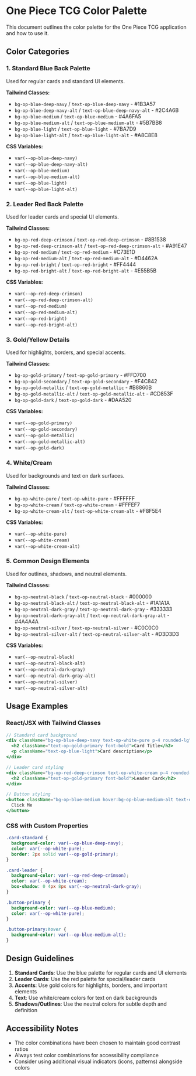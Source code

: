 # One Piece TCG Color Palette

This document outlines the color palette for the One Piece TCG application and how to use it.

## Color Categories

### 1. Standard Blue Back Palette
Used for regular cards and standard UI elements.

**Tailwind Classes:**
- `bg-op-blue-deep-navy` / `text-op-blue-deep-navy` - #1B3A57
- `bg-op-blue-deep-navy-alt` / `text-op-blue-deep-navy-alt` - #2C4A6B
- `bg-op-blue-medium` / `text-op-blue-medium` - #4A6FA5
- `bg-op-blue-medium-alt` / `text-op-blue-medium-alt` - #5B7BB8
- `bg-op-blue-light` / `text-op-blue-light` - #7BA7D9
- `bg-op-blue-light-alt` / `text-op-blue-light-alt` - #A8C8E8

**CSS Variables:**
- `var(--op-blue-deep-navy)`
- `var(--op-blue-deep-navy-alt)`
- `var(--op-blue-medium)`
- `var(--op-blue-medium-alt)`
- `var(--op-blue-light)`
- `var(--op-blue-light-alt)`

### 2. Leader Red Back Palette
Used for leader cards and special UI elements.

**Tailwind Classes:**
- `bg-op-red-deep-crimson` / `text-op-red-deep-crimson` - #8B1538
- `bg-op-red-deep-crimson-alt` / `text-op-red-deep-crimson-alt` - #A91E47
- `bg-op-red-medium` / `text-op-red-medium` - #C73E1D
- `bg-op-red-medium-alt` / `text-op-red-medium-alt` - #D4462A
- `bg-op-red-bright` / `text-op-red-bright` - #FF4444
- `bg-op-red-bright-alt` / `text-op-red-bright-alt` - #E55B5B

**CSS Variables:**
- `var(--op-red-deep-crimson)`
- `var(--op-red-deep-crimson-alt)`
- `var(--op-red-medium)`
- `var(--op-red-medium-alt)`
- `var(--op-red-bright)`
- `var(--op-red-bright-alt)`

### 3. Gold/Yellow Details
Used for highlights, borders, and special accents.

**Tailwind Classes:**
- `bg-op-gold-primary` / `text-op-gold-primary` - #FFD700
- `bg-op-gold-secondary` / `text-op-gold-secondary` - #F4C842
- `bg-op-gold-metallic` / `text-op-gold-metallic` - #B8860B
- `bg-op-gold-metallic-alt` / `text-op-gold-metallic-alt` - #CD853F
- `bg-op-gold-dark` / `text-op-gold-dark` - #DAA520

**CSS Variables:**
- `var(--op-gold-primary)`
- `var(--op-gold-secondary)`
- `var(--op-gold-metallic)`
- `var(--op-gold-metallic-alt)`
- `var(--op-gold-dark)`

### 4. White/Cream
Used for backgrounds and text on dark surfaces.

**Tailwind Classes:**
- `bg-op-white-pure` / `text-op-white-pure` - #FFFFFF
- `bg-op-white-cream` / `text-op-white-cream` - #FFFEF7
- `bg-op-white-cream-alt` / `text-op-white-cream-alt` - #F8F5E4

**CSS Variables:**
- `var(--op-white-pure)`
- `var(--op-white-cream)`
- `var(--op-white-cream-alt)`

### 5. Common Design Elements
Used for outlines, shadows, and neutral elements.

**Tailwind Classes:**
- `bg-op-neutral-black` / `text-op-neutral-black` - #000000
- `bg-op-neutral-black-alt` / `text-op-neutral-black-alt` - #1A1A1A
- `bg-op-neutral-dark-gray` / `text-op-neutral-dark-gray` - #333333
- `bg-op-neutral-dark-gray-alt` / `text-op-neutral-dark-gray-alt` - #4A4A4A
- `bg-op-neutral-silver` / `text-op-neutral-silver` - #C0C0C0
- `bg-op-neutral-silver-alt` / `text-op-neutral-silver-alt` - #D3D3D3

**CSS Variables:**
- `var(--op-neutral-black)`
- `var(--op-neutral-black-alt)`
- `var(--op-neutral-dark-gray)`
- `var(--op-neutral-dark-gray-alt)`
- `var(--op-neutral-silver)`
- `var(--op-neutral-silver-alt)`

## Usage Examples

### React/JSX with Tailwind Classes
```jsx
// Standard card background
<div className="bg-op-blue-deep-navy text-op-white-pure p-4 rounded-lg">
  <h2 className="text-op-gold-primary font-bold">Card Title</h2>
  <p className="text-op-blue-light">Card description</p>
</div>

// Leader card styling
<div className="bg-op-red-deep-crimson text-op-white-cream p-4 rounded-lg border-2 border-op-gold-primary">
  <h2 className="text-op-gold-primary font-bold">Leader Card</h2>
</div>

// Button styling
<button className="bg-op-blue-medium hover:bg-op-blue-medium-alt text-op-white-pure px-4 py-2 rounded">
  Click Me
</button>
```

### CSS with Custom Properties
```css
.card-standard {
  background-color: var(--op-blue-deep-navy);
  color: var(--op-white-pure);
  border: 2px solid var(--op-gold-primary);
}

.card-leader {
  background-color: var(--op-red-deep-crimson);
  color: var(--op-white-cream);
  box-shadow: 0 4px 8px var(--op-neutral-dark-gray);
}

.button-primary {
  background-color: var(--op-blue-medium);
  color: var(--op-white-pure);
}

.button-primary:hover {
  background-color: var(--op-blue-medium-alt);
}
```

## Design Guidelines

1. **Standard Cards**: Use the blue palette for regular cards and UI elements
2. **Leader Cards**: Use the red palette for special/leader cards
3. **Accents**: Use gold colors for highlights, borders, and important elements
4. **Text**: Use white/cream colors for text on dark backgrounds
5. **Shadows/Outlines**: Use the neutral colors for subtle depth and definition

## Accessibility Notes

- The color combinations have been chosen to maintain good contrast ratios
- Always test color combinations for accessibility compliance
- Consider using additional visual indicators (icons, patterns) alongside colors 